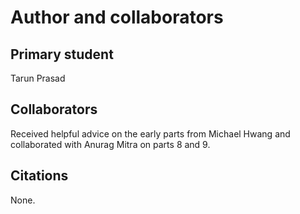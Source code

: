 Author and collaborators
========================

Primary student
---------------
Tarun Prasad


Collaborators
-------------
Received helpful advice on the early parts from Michael Hwang and collaborated with Anurag Mitra on parts 8 and 9.


Citations
---------
None.
